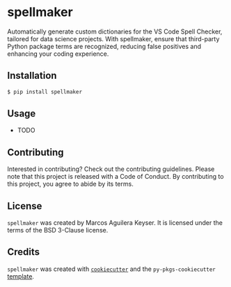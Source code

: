 # spellmaker

Automatically generate custom dictionaries for the VS Code Spell Checker, tailored for data science projects. With spellmaker, ensure that third-party Python package terms are recognized, reducing false positives and enhancing your coding experience.

## Installation

```bash
$ pip install spellmaker
```

## Usage

- TODO

## Contributing

Interested in contributing? Check out the contributing guidelines. Please note that this project is released with a Code of Conduct. By contributing to this project, you agree to abide by its terms.

## License

`spellmaker` was created by Marcos Aguilera Keyser. It is licensed under the terms of the BSD 3-Clause license.

## Credits

`spellmaker` was created with [`cookiecutter`](https://cookiecutter.readthedocs.io/en/latest/) and the `py-pkgs-cookiecutter` [template](https://github.com/py-pkgs/py-pkgs-cookiecutter).
